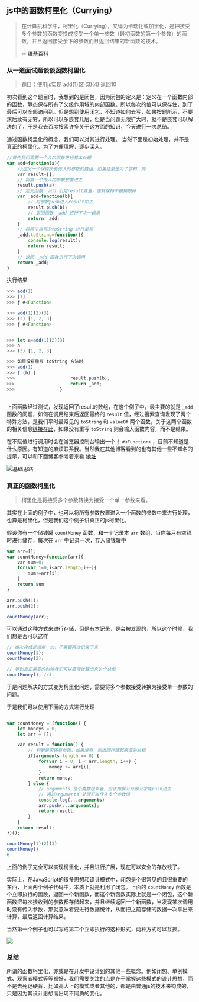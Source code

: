 ## js中的函数柯里化（Currying）

> 在计算机科学中，柯里化（Currying），又译为卡瑞化或加里化，是把接受多个参数的函数变换成接受一个单一参数（最初函数的第一个参数）的函数，并且返回接受余下的参数而且返回结果的新函数的技术。
> 
> -- [维基百科](https://en.wikipedia.org/wiki/Currying)
> 

### 从一道面试题谈谈函数柯里化

> 题目：使用js实现 add(1)(2)(3)(4) 返回10
> 

初次看到这个题目时，我想到的是闭包，因为闭包的定义是：定义在一个函数内部的函数，静态保存所有了父级作用域的内部函数。所以每次的值可以保存住，到了最后可以全部访问到。但是想到使用闭包，不知道如何去写，如果按题所示，不要求后续有无穷，所以可以多嵌套几层，但是当问题无限扩大时，就不是嵌套可以解决的了，于是我去百度搜索许多关于这方面的知识，今天进行一次总结。

通过函数柯里化的概念，我们可以对其进行处理。
当然下面是初始处理，并不是真正的柯里化。为了方便理解，逐步深入。

```js
//首先我们需要一个入口函数进行基本处理
var add=function(a){
	//定义一个保存所有传入的参数的数组，如果结果是为了求和，则
    var result=[];
    // 将第一个传入的参数放置进去
    result.push(a);
    // 定义函数 _add 引用result变量，使其保持不被销毁掉
    var _add=function(b){
        // 将参数push进入result中去
    	result.push(b);
        // 返回函数 _add 进行下次一调用
        return _add;
    }
    // 将原生自带的toString 进行重写
    _add.toString=function(){
    	console.log(result);
        return result;
    }
    // 返回 _add 函数进行下次调用
    return _add;
}
```
执行结果

```js
>>> add(1)
>>> [1]
>>> ƒ #<Function>

>>> add(1)(2)(3)
>>> (3) [1, 2, 3]
>>> ƒ #<Function>


>>> let a=add(1)(2)(3)
>>> a
>>> (3) [1, 2, 3]

>>> 如果没有重写 toString 方法时
>>> add(1)
>>> ƒ (b) {
>>> 					result.push(b);
>>> 					return _add;
>>> 				}
    
```

上面函数经过测试，发现返回了result的数组，在这个例子中，最主要的就是 `_add` 函数的问题，如何在调用结束后返回最终的 `result` 值，经过搜索查询发现了两个特殊方法，是我们平时最常见的 `toString` 和 `valueOf` 两个函数，关于这两个函数的相关信息[链接在此](https://segmentfault.com/a/1190000011853909)，如果没有重写 `toString` 则会输入函数内容，而不是结果。

在不赋值进行调用时会在游览器控制台输出一个 `ƒ #<Function>` ，目前不知道是什么原因。有知道的麻烦联系我。当然我在其他博客看到的也有其他一些不知名的提示，可以和下面博客参考着来看 [地址](https://www.cnblogs.com/daisykoo/p/5569619.html)

![基础思路](./images/screenshot_1535697196480.png)

### 真正的函数柯里化

> 柯里化是将接受多个参数转换为接受一个单一参数来看。

其实在上面的例子中，也可以将所有参数放置进入一个函数的参数中来进行处理，也算是柯里化，但是我们这个例子讲真正的js柯里化。

假设你有一个储钱罐 `countMoney` 函数，和一个记录本 `arr` 数组，当你每月有空钱时进行储存，每次在 `arr` 中记录一次，存入储钱罐中

```js
var arr=[];
var countMoney=function(arr){
    var sum=0;
	for(var i=0;i<arr.length;i++){
    	sum+=arr[i];
    }
    return sum;
}

arr.push(1);
arr.push(2);

countMoney(arr);

```
可以通过这种方式来进行存储，但是有本记录，是会被发现的，所以这个时候，我们想是否可以这样

```js
// 每次存储是调用一次，不需要再次记录下来
countMoney(1);
countMoney(2);

// 等到真正需要的时候我们可以直接计算出来这个总值
countMoney(); //3
```
于是问题解决的方式变为柯里化问题，需要将多个参数接受转换为接受单一参数的问题。

于是我们可以使用下面的方式进行处理

```js

var countMoney = (function() {
    let moneys = 0;
    let arr = [];

    var result = function() {
        // 判断是否还有参数，如果没有，则返回存储起来值的总和
        if(arguments.length == 0) {
            for(var i = 0; i < arr.length; i++) {
                money += arr[i];
            }
            return money;
        } else {
            // arguments 是个类数组来着，应该用展开符展开才能push进去
            // 通过arguments 处理可以传入多个参数值
            console.log(...arguments)
            arr.push(...arguments);
            return result;
        }
    }
    return result;
})();

countMoney(1)(2)(3)
countMoney()
6
```
上面的例子完全可以实现柯里化，并且进行扩展，现在可以安全的存放钱了。

实际上，在JavaScript的很多思想和设计模式中，闭包是个很常见的且很重要的东西，上面两个例子代码中，本质上就是利用了闭包。上面的 `countMoney` 函数是个立即执行的函数，返回一个新函数，而这个新函数实际上就是一个闭包，这个新函数把每次接收到的参数都存储起来，并且继续返回一个新函数，当发现某次调用时没有传入参数，那就意味着要进行数据统计，从而把之前存储的数据一次拿出来计算，最后返回计算结果。

当然第一个例子也可以写成第二个立即执行的这种形式，两种方式可以互换。

![](./images/screenshot_1535697338335.png)

### 总结

所谓的函数柯里化，亦或是在开发中设计到的其他一些概念。例如闭包、单例模式、观察者模式等等都好，我们需要关注的点是在于掌握这些模式的设计思想，而不是去死记硬背，比如高大上的模式或者其他的，都是由普通js的技术来构成的，只是因为其设计思想而出现不同质的变化。